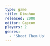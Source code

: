 ```yaml
---
type: game
title: Dimahoo
released: 2000
editor: Capcom
players: 2
genres:
  - 'Shoot Them Up'
---
```

